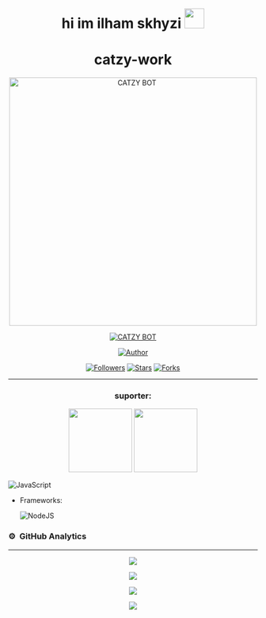 <h1 align="center"> hi im ilham skhyzi <img src="https://user-images.githubusercontent.com/1303154/88677602-1635ba80-d120-11ea-84d8-d263ba5fc3c0.gif" width="40px" alt=""><br></h1>
<h1 align="center"> catzy-work </h1>

<p align="center">
<img src="https://telegra.ph/file/9cbe3e0cf338cb58a9697.jpg" alt="CATZY BOT" width="500"/>

</p>
<p align="center">
<a href="#"><img title="CATZY BOT" src="https://img.shields.io/badge/CATZY BOT-green?colorA=%23ff0000&colorB=%23017e40&style=for-the-badge"></a>
</p>
<p align="center">
<a href="https://github.com/Ilhamskhzyi/botv1-Md"><img title="Author" src="https://img.shields.io/badge/Author-Ilham-red.svg?style=for-the-badge&logo=github"></a>
</p>
<p align="center">
<a href="https://github.com/"><img title="Followers" src="https://img.shields.io/github/followers/Iihamhskhyzi?color=blue&style=flat-square"></a>
<a href="https://github.com/"><img title="Stars" src="https://img.shields.io/github/stars/Ilhamskhyi?color=red&style=flat-square"></a>
<a href="https://github.com//network/members"><img title="Forks" src="https://img.shields.io/github/forks/Ilhamskhzyi/botv1-Md?color=red&style=flat-square"></a>
</p>

---


<h3 align="center"> suporter:</h3>
<p align="center">
  <a href="https://github.com/adiwajshing"><img src="https://github.com/adiwajshing.png?size=128" height="128" width="128" /></a>
  <a href="https://github.com/nurutomo"><img src="https://github.com/nurutomo.png?size=128" height="128" width="128" /></a>
</p>


  ![JavaScript](https://img.shields.io/badge/JavaScript-323330?style=for-the-badge&logo=javascript&logoColor=F7DF1E)

- Frameworks: &nbsp;

  ![NodeJS](https://img.shields.io/badge/Node.js-43853D?style=for-the-badge&logo=node.js&logoColor=white)


### ⚙ &nbsp;GitHub Analytics

---

<p align="center">
  <a href="https://github.com/Ilhamskhyi"><img src="https://github-readme-stats.vercel.app/api?username=xfar05&theme=tokyonight&show_icons=true" /></a>
</p>

<p align="center">
  <a href="https://github.com/Ilhamskhyi"><img src="https://github-readme-streak-stats.herokuapp.com?user=xfar05&theme=tokyonight&hide_border=false&properties=background&border=%239611C5FF" /><a>
</p>
  
<p align="center">
  <a href="https://github.com/Ilhamskhzyi"><img src="https://github-readme-stats.vercel.app/api/top-langs?username=xfar05&theme=tokyonight&layout=compact" /></a>
</p>
  
<p align="center">
  <a href="https://github.com/Ilhamskhyi"><img src="https://github-profile-trophy.vercel.app/?username=xfar05&theme=radical&margin-w=20&no-bg=true&no-frame=false" /><a>
</p>

